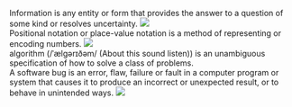 Information is any entity or form that provides the answer to a question of some kind or resolves uncertainty.
![](https://upload.wikimedia.org/wikipedia/commons/thumb/b/bb/WikipediaBinary.svg/440px-WikipediaBinary.svg.png)  
Positional notation or place-value notation is a method of representing or encoding numbers. 
![](https://upload.wikimedia.org/wikipedia/commons/thumb/7/78/Positional_notation_glossary-en.svg/600px-Positional_notation_glossary-en.svg.png)  
algorithm (/ˈælɡərɪðəm/ (About this sound listen)) is an unambiguous specification of how to solve a class of problems.   
A software bug is an error, flaw, failure or fault in a computer program or system that causes it to produce an incorrect or unexpected result, or to behave in unintended ways. 
![](https://media.wired.com/photos/5b454025ff72650b474ab048/1:1/w_1800,c_limit/WI080118_AP_25thFeatureNotBug_01.jpg)